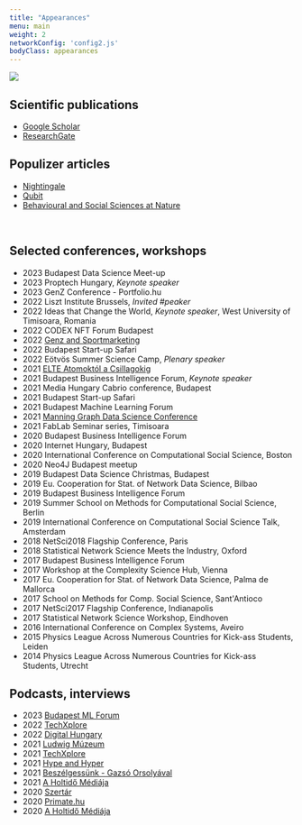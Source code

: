 ```yaml
---
title: "Appearances"
menu: main
weight: 2
networkConfig: 'config2.js'
bodyClass: appearances
---
```



![](talks.png)


## Scientific publications

- [Google Scholar](https://scholar.google.com/citations?hl=en&user=5_ep83MAAAAJ&view_op=list_works&sortby=pubdate)
- [ResearchGate](https://www.researchgate.net/profile/Milan-Janosov-2)
​

## Populizer articles

- [Nightingale](https://nightingaledvs.com/author/milan-janosov/)
- [Qubit](https://qubit.hu/author/janosovm)
- [Behavioural and Social Sciences at Nature](https://socialsciences.nature.com/users/358956-milan-janosov)

​
## Selected conferences, workshops

- 2023 Budapest Data Science Meet-up
- 2023 Proptech Hungary, *Keynote speaker*
- 2023 GenZ Conference - Portfolio.hu
- 2022 Liszt Institute Brussels, *Invited #peaker*
- 2022 Ideas that Change the World, *Keynote speaker*, West University of Timisoara, Romania
- 2022 CODEX NFT Forum Budapest
- 2022 [Genz and Sportmarketing](https://sportmarketingtagozat.hu/hirek/unlocking-genz-uj-era-a-sportban-nevvel-szakmai-delutant-szervezett-a-mmsz-sportmarketing-tagozata/)
- 2022 Budapest Start-up Safari
- 2022 Eötvös Summer Science Camp, *Plenary speaker*
- 2021 [ELTE Atomoktól a Csillagokig](https://www.youtube.com/watch?v=LRDWvs8tRMY)
- 2021 Budapest Business Intelligence Forum, *Keynote speaker*
- 2021 Media Hungary Cabrio conference, Budapest
- 2021 Budapest Start-up Safari
- 2021 Budapest Machine Learning Forum
- 2021 [Manning Graph Data Science Conference](https://www.youtube.com/watch?v=tghJ8pPGYW8)
- 2021 FabLab Seminar series, Timisoara
- 2020 Budapest Business Intelligence Forum
- 2020 Internet Hungary, Budapest
- 2020 International Conference on Computational Social Science, Boston
- 2020 Neo4J Budapest meetup
- 2019 Budapest Data Science Christmas, Budapest
- 2019 Eu. Cooperation for Stat. of Network Data Science, Bilbao
- 2019 Budapest Business Intelligence Forum
- 2019 Summer School on Methods for Computational Social Science, Berlin    
- 2019 International Conference on Computational Social Science    Talk, Amsterdam    
- 2018 NetSci2018 Flagship Conference, Paris
- 2018 Statistical Network Science Meets the Industry, Oxford
- 2017 Budapest Business Intelligence Forum
- 2017 Workshop at the Complexity Science Hub, Vienna
- 2017 Eu. Cooperation for Stat. of Network Data Science, Palma de Mallorca
- 2017 School on Methods for Comp. Social Science, Sant'Antioco
- 2017 NetSci2017 Flagship Conference, Indianapolis
- 2017 Statistical Network Science Workshop, Eindhoven
- 2016 International Conference on Complex Systems, Aveiro
- 2015 Physics League Across Numerous Countries for Kick-ass Students, Leiden
- 2014 Physics League Across Numerous Countries for Kick-ass Students, Utrecht
​

## Podcasts​, interviews

- 2023 [Budapest ML Forum](https://budapestml.hu/2023/hu/program/workshop-janosov-milan/)
- 2022 [TechXplore](https://techxplore.com/news/2022-02-scientist-network-witcher.html)
- 2022 [Digital Hungary](https://www.digitalhungary.hu/interjuk/igy-lesz-egy-koncertelmenybol-nemzetkozi-tudomanyos-publikacio-a-halozatok-segitsegevel-akar-a-jovo-sztar-Dj-it-is-megtalalhatjuk/13070/)
- 2021 [Ludwig Múzeum](https://open.spotify.com/episode/0EhJFdOqHQsqoCeNQ4mU71?si=WPJbBW0zRR-0TFcxH5JVgA&dl_branch=1&fbclid=IwAR2xf7QLxvj7dGqqYh8qwnbhIJISzIgy4FYyJkvD1gAJq8Nud7Q7Mr8o6XU)
- 2021 [TechXplore](https://techxplore.com/news/2021-10-analysis-asimov-foundation-art.html)
- 2021 [Hype and Hyper](https://hypeandhyper.com/a-halozattudomany-megjosolhatja-hogy-ki-hal-meg-legkozelebb-a-kedvenc-sorozatodban/)
- 2021 [Beszélgessünk - Gazsó Orsolyával](https://www.youtube.com/watch?v=qcsXfOJzwDo)
- 2021 [A Holtidő Médiája](https://open.spotify.com/episode/4cXKv58Y71F0eTmb6dtjxD)
- 2020 [Szertár](https://open.spotify.com/episode/1XbgobeneJurTFxkW7pdUF?si=eK1HhIn1SWGFkKooyOuVVA&dl_branch=1)
- 2020 [Primate.hu](https://primate.hu/2020/07/29/interju-janosov-milan-halozatkutato/)
- 2020 [A Holtidő Médiája](https://open.spotify.com/episode/2xp05POsTji6T43iecigap?si=1wghuRRDQBy_stEt-6OBkg)
